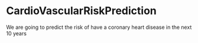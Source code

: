 # CardioVascularRiskPrediction
We are going to predict the risk of have a coronary heart disease in the next 10 years 
